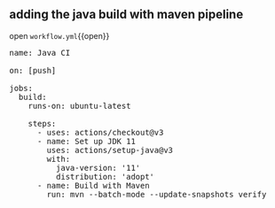 ## adding the  java build with maven pipeline
open `workflow.yml`{{open}}  
<pre class="file" data-filename="workflow.yml" data-target="prepend">
name: Java CI

on: [push]

jobs:
  build:
    runs-on: ubuntu-latest

    steps:
      - uses: actions/checkout@v3
      - name: Set up JDK 11
        uses: actions/setup-java@v3
        with:
          java-version: '11'
          distribution: 'adopt'
      - name: Build with Maven  
        run: mvn --batch-mode --update-snapshots verify
</pre>